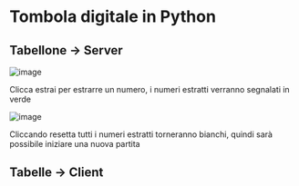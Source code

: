 # Tombola digitale in Python 

## Tabellone -> Server
![image](https://github.com/CursedRicky/pyTombola/assets/78096957/4cad287a-25f7-4ef6-91c3-025b6d3d6227)

Clicca estrai per estrarre un numero, i numeri estratti verranno segnalati in verde

![image](https://github.com/CursedRicky/pyTombola/assets/78096957/5a0da94f-2f7d-41c4-b8bc-faac78b25762)

Cliccando resetta tutti i numeri estratti torneranno bianchi, quindi sarà possibile iniziare una nuova partita

## Tabelle -> Client
